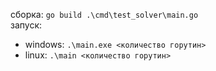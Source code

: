 сборка: `go build .\cmd\test_solver\main.go`  
запуск: 
- windows: `.\main.exe <количество горутин>`
- linux: `.\main <количество горутин>`
